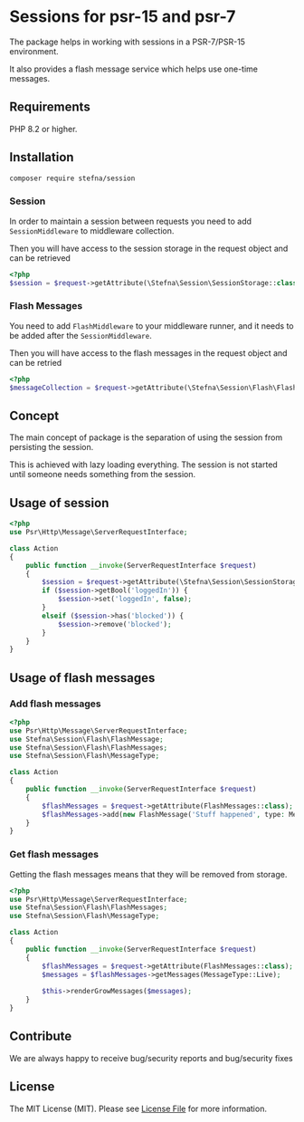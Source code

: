 # Sessions for psr-15 and psr-7

The package helps in working with sessions in a PSR-7/PSR-15 environment.

It also provides a flash message service which helps use one-time messages.

## Requirements

PHP 8.2 or higher.

## Installation

```bash
composer require stefna/session
```

### Session

In order to maintain a session between requests you need to add `SessionMiddleware`
to middleware collection.

Then you will have access to the session storage in the request object and can
be retrieved
```php
<?php
$session = $request->getAttribute(\Stefna\Session\SessionStorage::class); 
```

### Flash Messages

You need to add `FlashMiddleware` to your middleware runner, and it needs to be 
added after the `SessionMiddleware`. 

Then you will have access to the flash messages in the request object and can be
retried
```php
<?php
$messageCollection = $request->getAttribute(\Stefna\Session\Flash\FlashMessages::class); 
```

## Concept

The main concept of package is the separation of using the session from 
persisting the session.

This is achieved with lazy loading everything. The session is not started
until someone needs something from the session.

## Usage of session

```php
<?php
use Psr\Http\Message\ServerRequestInterface;

class Action
{
	public function __invoke(ServerRequestInterface $request)
	{
		$session = $request->getAttribute(\Stefna\Session\SessionStorage::class);
		if ($session->getBool('loggedIn')) {
			$session->set('loggedIn', false);
		}
		elseif ($session->has('blocked')) {
			$session->remove('blocked');
		}
	}
}
```

## Usage of flash messages

### Add flash messages
```php
<?php
use Psr\Http\Message\ServerRequestInterface;
use Stefna\Session\Flash\FlashMessage;
use Stefna\Session\Flash\FlashMessages;
use Stefna\Session\Flash\MessageType;

class Action
{
	public function __invoke(ServerRequestInterface $request)
	{
		$flashMessages = $request->getAttribute(FlashMessages::class);
		$flashMessages->add(new FlashMessage('Stuff happened', type: MessageType::Live));
	}
}
```

### Get flash messages

Getting the flash messages means that they will be removed from storage.

```php
<?php
use Psr\Http\Message\ServerRequestInterface;
use Stefna\Session\Flash\FlashMessages;
use Stefna\Session\Flash\MessageType;

class Action
{
	public function __invoke(ServerRequestInterface $request)
	{
		$flashMessages = $request->getAttribute(FlashMessages::class);
		$messages = $flashMessages->getMessages(MessageType::Live);
		
		$this->renderGrowMessages($messages);
	}
}
```

## Contribute

We are always happy to receive bug/security reports and bug/security fixes

## License

The MIT License (MIT). Please see [License File](LICENSE) for more information.

